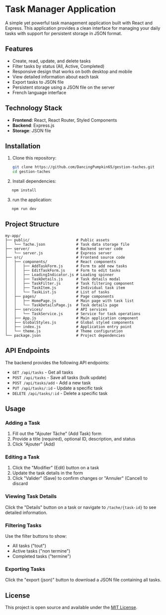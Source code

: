 # Task Manager Application

A simple yet powerful task management application built with React and Express. This application provides a clean interface for managing your daily tasks with support for persistent storage in JSON format.

## Features

- Create, read, update, and delete tasks
- Filter tasks by status (All, Active, Completed)
- Responsive design that works on both desktop and mobile
- View detailed information about each task
- Export tasks to JSON file
- Persistent storage using a JSON file on the server
- French language interface

## Technology Stack

- **Frontend**: React, React Router, Styled Components
- **Backend**: Express.js
- **Storage**: JSON file

## Installation

1. Clone this repository:
   ```bash
   git clone https://github.com/DancingPumpkin65/gestion-taches.git
   cd gestion-taches
   ```

2. Install dependencies:
```bash
   npm install
```

3. run the application:
```bash
   npm run dev
```

## Project Structure

```
my-app/
├── public/                     # Public assets
│   └── Tache.json              # Task data storage file
├── server/                     # Backend server code
│   └── server.js               # Express server
├── src/                        # Frontend source code
│   ├── components/             # React components
│   │   ├── AddTaskForm.js      # Form to add new tasks
│   │   ├── EditTaskForm.js     # Form to edit tasks
│   │   ├── LoadingIndicator.js # Loading spinner
│   │   ├── TaskDetails.js      # Task details modal
│   │   ├── TaskFilter.js       # Task filtering component
│   │   ├── TaskItem.js         # Individual task item
│   │   └── TaskList.js         # List of tasks
│   ├── pages/                  # Page components
│   │   ├── HomePage.js         # Main page with task list
│   │   └── TaskDetailsPage.js  # Task details page
│   ├── services/               # API services
│   │   └── TaskService.js      # Service for task operations
│   ├── App.js                  # Main application component
│   ├── GlobalStyles.js         # Global styled components
│   ├── index.js                # Application entry point
│   └── theme.js                # Theme configuration
└── package.json                # Project dependencies
```

## API Endpoints

The backend provides the following API endpoints:

- `GET /api/tasks` - Get all tasks
- `POST /api/tasks` - Save all tasks (bulk update)
- `POST /api/tasks/add` - Add a new task
- `PUT /api/tasks/:id` - Update a specific task
- `DELETE /api/tasks/:id` - Delete a specific task

## Usage

### Adding a Task
1. Fill out the "Ajouter Tâche" (Add Task) form
2. Provide a title (required), optional ID, description, and status
3. Click "Ajouter" (Add)

### Editing a Task
1. Click the "Modifier" (Edit) button on a task
2. Update the task details in the form
3. Click "Valider" (Save) to confirm changes or "Annuler" (Cancel) to discard

### Viewing Task Details
Click the "Details" button on a task or navigate to `/tache/{task-id}` to see detailed information.

### Filtering Tasks
Use the filter buttons to show:
- All tasks ("tout")
- Active tasks ("non termine")
- Completed tasks ("termine")

### Exporting Tasks
Click the "export (json)" button to download a JSON file containing all tasks.

## License

This project is open source and available under the [MIT License](LICENSE).
